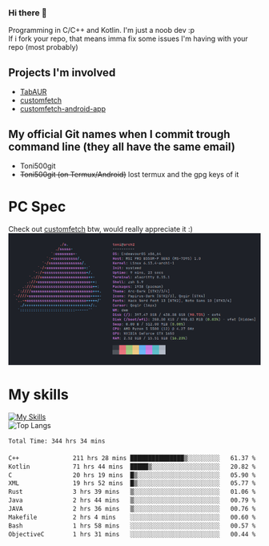 ### Hi there 👋

Programming in C/C++ and Kotlin. I'm just a noob dev :p\
If i fork your repo, that means imma fix some issues I'm having with your repo (most probably)

## Projects I'm involved
 - [TabAUR](https://github.com/BurntRanch/TabAUR)
 - [customfetch](https://github.com/Toni500github/customfetch)
 - [customfetch-android-app](https://github.com/Toni500github/customfetch-android-app)

## My official Git names when I commit trough command line (they all have the same email)
* Toni500git
* ~~Toni500git (on Termux/Android)~~ lost termux and the gpg keys of it

# PC Spec
Check out [customfetch](https://github.com/Toni500github/customfetch) btw, would really appreciate it :)
![screenshot.png](https://github.com/Toni500github/customfetch/raw/main/screenshot.png)

# My skills
[![My Skills](https://skillicons.dev/icons?i=cpp,bash,kotlin,androidstudio,arch,linux&theme=light)](https://skillicons.dev)\
![Top Langs](https://github-readme-stats.vercel.app/api/top-langs/?username=Toni500github&layout=compact)

<!--START_SECTION:waka-->

```txt
Total Time: 344 hrs 34 mins

C++               211 hrs 28 mins ███████████████▒░░░░░░░░░   61.37 %
Kotlin            71 hrs 44 mins  █████▒░░░░░░░░░░░░░░░░░░░   20.82 %
C                 20 hrs 19 mins  █▒░░░░░░░░░░░░░░░░░░░░░░░   05.90 %
XML               19 hrs 52 mins  █▒░░░░░░░░░░░░░░░░░░░░░░░   05.77 %
Rust              3 hrs 39 mins   ▒░░░░░░░░░░░░░░░░░░░░░░░░   01.06 %
Java              2 hrs 44 mins   ▒░░░░░░░░░░░░░░░░░░░░░░░░   00.79 %
JAVA              2 hrs 36 mins   ▒░░░░░░░░░░░░░░░░░░░░░░░░   00.76 %
Makefile          2 hrs 4 mins    ░░░░░░░░░░░░░░░░░░░░░░░░░   00.60 %
Bash              1 hrs 58 mins   ░░░░░░░░░░░░░░░░░░░░░░░░░   00.57 %
ObjectiveC        1 hrs 31 mins   ░░░░░░░░░░░░░░░░░░░░░░░░░   00.44 %
```

<!--END_SECTION:waka-->
